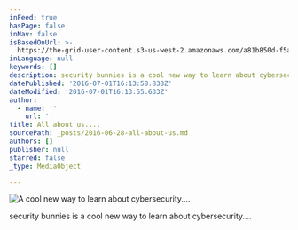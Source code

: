 ```yaml
---
inFeed: true
hasPage: false
inNav: false
isBasedOnUrl: >-
  https://the-grid-user-content.s3-us-west-2.amazonaws.com/a81b850d-f5ab-4b78-8aa0-8e27ffd21d44.jpg
inLanguage: null
keywords: []
description: security bunnies is a cool new way to learn about cybersecurity....
datePublished: '2016-07-01T16:13:58.838Z'
dateModified: '2016-07-01T16:13:55.633Z'
author:
  - name: ''
    url: ''
title: All about us....
sourcePath: _posts/2016-06-28-all-about-us.md
authors: []
publisher: null
starred: false
_type: MediaObject

---
```

![A cool new way to learn about cybersecurity....](https://the-grid-user-content.s3-us-west-2.amazonaws.com/a81b850d-f5ab-4b78-8aa0-8e27ffd21d44.jpg)

security bunnies is a cool new way to learn about cybersecurity....